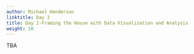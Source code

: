 ```yaml
---
author: Michael Henderson
linktitle: Day 2
title: Day 2-Framing the House with Data Visualization and Analysis
weight: 10
---
```


TBA